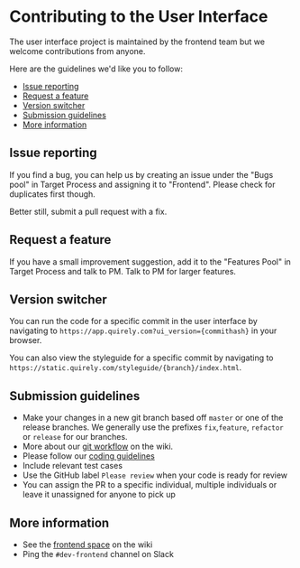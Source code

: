# Contributing to the User Interface

The user interface project is maintained by the frontend team but we welcome contributions from anyone.

Here are the guidelines we'd like you to follow:

- [Issue reporting](#issue)
- [Request a feature](#feature)
- [Version switcher](#switcher)
- [Submission guidelines](#guidelines)
- [More information](#info)

## <a name="issue"></a> Issue reporting
If you find a bug, you can help us by creating an issue under the "Bugs pool" in Target Process and assigning it to "Frontend". Please check for duplicates first though.

Better still, submit a pull request with a fix.

## <a name="feature"></a> Request a feature
If you have a small improvement suggestion, add it to the "Features Pool" in Target Process and talk to PM. Talk to PM for larger features.

## <a name="switcher"></a> Version switcher
You can run the code for a specific commit in the user interface by navigating to `https://app.quirely.com?ui_version={commithash}` in your browser.

You can also view the styleguide for a specific commit by navigating to `https://static.quirely.com/styleguide/{branch}/index.html`.

## <a name="guidelines"></a> Submission guidelines
- Make your changes in a new git branch based off `master` or one of the release branches. We generally use the prefixes `fix`,`feature`, `refactor` or `release` for our branches.
- More about our [git workflow](https://contentful.atlassian.net/wiki/display/ENG/Git+flow+and+release+flow+-+proposal) on the wiki.
- Please follow our [coding guidelines](https://contentful.atlassian.net/wiki/display/ENG/Frontend+JS+Coding+Style+Guideline)
- Include relevant test cases
- Use the GitHub label `Please review` when your code is ready for review
- You can assign the PR to a specific individual, multiple individuals or leave it unassigned for anyone to pick up

## <a name="info"></a> More information
- See the [frontend space](https://contentful.atlassian.net/wiki/display/ENG/Frontend) on the wiki
- Ping the `#dev-frontend` channel on Slack
